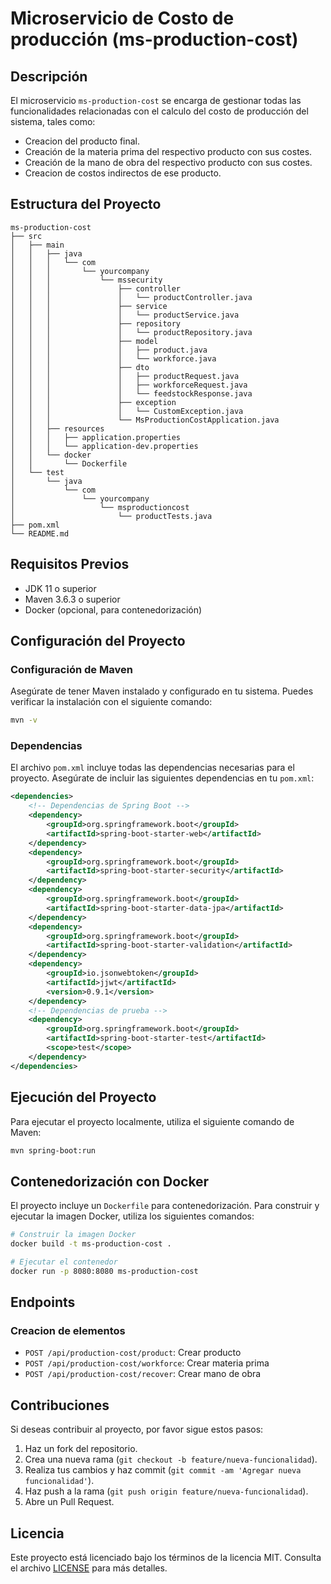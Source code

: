 # Microservicio de Costo de producción (ms-production-cost)

## Descripción

El microservicio `ms-production-cost` se encarga de gestionar todas las funcionalidades relacionadas con el calculo del costo de producción del sistema, tales como:

- Creacion del producto final.
- Creación de la materia prima del respectivo producto con sus costes.
- Creación de la mano de obra del respectivo producto con sus costes.
- Creacion de costos indirectos de ese producto.

## Estructura del Proyecto

```
ms-production-cost
├── src
│   ├── main
│   │   ├── java
│   │   │   └── com
│   │   │       └── yourcompany
│   │   │           └── mssecurity
│   │   │               ├── controller
│   │   │               │   └── productController.java
│   │   │               ├── service
│   │   │               │   └── productService.java
│   │   │               ├── repository
│   │   │               │   └── productRepository.java
│   │   │               ├── model
│   │   │               │   ├── product.java
│   │   │               │   └── workforce.java
│   │   │               ├── dto
│   │   │               │   ├── productRequest.java
│   │   │               │   ├── workforceRequest.java
│   │   │               │   └── feedstockResponse.java
│   │   │               ├── exception
│   │   │               │   └── CustomException.java
│   │   │               └── MsProductionCostApplication.java
│   │   ├── resources
│   │   │   ├── application.properties
│   │   │   └── application-dev.properties
│   │   └── docker
│   │       └── Dockerfile
│   └── test
│       └── java
│           └── com
│               └── yourcompany
│                   └── msproductioncost
│                       └── productTests.java
├── pom.xml
└── README.md
```

## Requisitos Previos

- JDK 11 o superior
- Maven 3.6.3 o superior
- Docker (opcional, para contenedorización)

## Configuración del Proyecto

### Configuración de Maven

Asegúrate de tener Maven instalado y configurado en tu sistema. Puedes verificar la instalación con el siguiente comando:

```sh
mvn -v
```

### Dependencias

El archivo `pom.xml` incluye todas las dependencias necesarias para el proyecto. Asegúrate de incluir las siguientes dependencias en tu `pom.xml`:

```xml
<dependencies>
    <!-- Dependencias de Spring Boot -->
    <dependency>
        <groupId>org.springframework.boot</groupId>
        <artifactId>spring-boot-starter-web</artifactId>
    </dependency>
    <dependency>
        <groupId>org.springframework.boot</groupId>
        <artifactId>spring-boot-starter-security</artifactId>
    </dependency>
    <dependency>
        <groupId>org.springframework.boot</groupId>
        <artifactId>spring-boot-starter-data-jpa</artifactId>
    </dependency>
    <dependency>
        <groupId>org.springframework.boot</groupId>
        <artifactId>spring-boot-starter-validation</artifactId>
    </dependency>
    <dependency>
        <groupId>io.jsonwebtoken</groupId>
        <artifactId>jjwt</artifactId>
        <version>0.9.1</version>
    </dependency>
    <!-- Dependencias de prueba -->
    <dependency>
        <groupId>org.springframework.boot</groupId>
        <artifactId>spring-boot-starter-test</artifactId>
        <scope>test</scope>
    </dependency>
</dependencies>
```

## Ejecución del Proyecto

Para ejecutar el proyecto localmente, utiliza el siguiente comando de Maven:

```sh
mvn spring-boot:run
```

## Contenedorización con Docker

El proyecto incluye un `Dockerfile` para contenedorización. Para construir y ejecutar la imagen Docker, utiliza los siguientes comandos:

```sh
# Construir la imagen Docker
docker build -t ms-production-cost .

# Ejecutar el contenedor
docker run -p 8080:8080 ms-production-cost
```

## Endpoints

### Creacion de elementos

- `POST /api/production-cost/product`: Crear producto
- `POST /api/production-cost/workforce`: Crear materia prima
- `POST /api/production-cost/recover`: Crear mano de obra

## Contribuciones

Si deseas contribuir al proyecto, por favor sigue estos pasos:

1. Haz un fork del repositorio.
2. Crea una nueva rama (`git checkout -b feature/nueva-funcionalidad`).
3. Realiza tus cambios y haz commit (`git commit -am 'Agregar nueva funcionalidad'`).
4. Haz push a la rama (`git push origin feature/nueva-funcionalidad`).
5. Abre un Pull Request.

## Licencia

Este proyecto está licenciado bajo los términos de la licencia MIT. Consulta el archivo [LICENSE](LICENSE) para más detalles.
